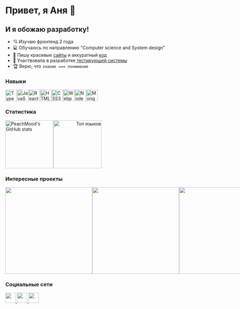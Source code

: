# Привет, я Аня 👋
## И я обожаю разработку!
* 💘 Изучаю фронтенд 2 года
* 💻 Обучаюсь по направлению "Computer science and System design"
* 💅 Пишу красивые [сайты](https://movies.diploma.nomoreparties.co) и аккуратный [код](https://gitlab.com/zavod-team/ide)
* 🤝 Участвовала в разработке [тестирующей системы](https://habr.com/ru/articles/63005/)
* 🏆 Верю, что `знание === понимание`

### Навыки

<p align="left">
<a href="https://www.typescriptlang.org/" target="_blank" rel="noreferrer"><img src="https://raw.githubusercontent.com/danielcranney/readme-generator/main/public/icons/skills/typescript-colored.svg" width="36" height="36" alt="TypeScript" /></a><a href="https://developer.mozilla.org/en-US/docs/Web/JavaScript" target="_blank" rel="noreferrer"><img src="https://raw.githubusercontent.com/danielcranney/readme-generator/main/public/icons/skills/javascript-colored.svg" width="36" height="36" alt="JavaScript" /></a><a href="https://reactjs.org/" target="_blank" rel="noreferrer"><img src="https://raw.githubusercontent.com/danielcranney/readme-generator/main/public/icons/skills/react-colored.svg" width="36" height="36" alt="React" /></a><a href="https://developer.mozilla.org/en-US/docs/Glossary/HTML5" target="_blank" rel="noreferrer"><img src="https://raw.githubusercontent.com/danielcranney/readme-generator/main/public/icons/skills/html5-colored.svg" width="36" height="36" alt="HTML5" /></a><a href="https://www.w3.org/TR/CSS/#css" target="_blank" rel="noreferrer"><img src="https://raw.githubusercontent.com/danielcranney/readme-generator/main/public/icons/skills/css3-colored.svg" width="36" height="36" alt="CSS3" /></a><a href="https://webpack.js.org/" target="_blank" rel="noreferrer"><img src="https://raw.githubusercontent.com/danielcranney/readme-generator/main/public/icons/skills/webpack-colored.svg" width="36" height="36" alt="Webpack" /></a><a href="https://nodejs.org/en/" target="_blank" rel="noreferrer"><img src="https://raw.githubusercontent.com/danielcranney/readme-generator/main/public/icons/skills/nodejs-colored.svg" width="36" height="36" alt="NodeJS" /></a><a href="https://www.mongodb.com/" target="_blank" rel="noreferrer"><img src="https://raw.githubusercontent.com/danielcranney/readme-generator/main/public/icons/skills/mongodb-colored.svg" width="36" height="36" alt="MongoDB" /></a>
</p>

### Статистика

<div style="display: flex; flex-direction: row;">
<a href="http://www.github.com/PeachMood"><img style="height: 150px" src="https://github-readme-stats.vercel.app/api?username=PeachMood&show_icons=true&hide=issues,contribs&count_private=true&title_color=f97316&text_color=ffffff&icon_color=facc15&bg_color=1c1917&hide_border=true&locale=ru&custom_title=GitHub&rank_icon=github&card_width=500" alt="PeachMood's GitHub stats" /></a>
<a href="https://github.com/PeachMood" align="right"><img style="height: 150px" src="https://github-readme-stats.vercel.app/api/top-langs/?username=PeachMood&langs_count=4&title_color=f97316&text_color=ffffff&layout=compact&icon_color=facc15&bg_color=1c1917&hide_border=true&locale=ru&hide=plpgsql&custom_title=Топ%20%языков" alt="Топ языков" /></a>
</div>

### Интересные проекты
<div style="display: flex; flex-direction: row;">
<a href="https://github.com/PeachMood/movies-explorer-frontend">
  <img src="https://github-readme-stats.vercel.app/api/pin/?username=PeachMood&repo=movies-explorer-frontend&title_color=f97316&text_color=ffffff&icon_color=facc15&bg_color=1c1917&hide_border=true" width="271"/>
</a>
<a href="https://github.com/PeachMood/mesto-react">
  <img src="https://github-readme-stats.vercel.app/api/pin/?username=PeachMood&repo=mesto-react&title_color=f97316&text_color=ffffff&icon_color=facc15&bg_color=1c1917&hide_border=true" width="271"/>
</a>
<a href="https://github.com/PeachMood/movies-explorer-api">
  <img src="https://github-readme-stats.vercel.app/api/pin/?username=PeachMood&repo=movies-explorer-api&title_color=f97316&text_color=ffffff&icon_color=facc15&bg_color=1c1917&hide_border=true" width="271"/>
</a>
</div>

### Социальные сети

<p align="left"> 
  <a href="https://discord.com/users/BLACK RAVEN#2761" target="_blank" rel="noreferrer"> <img src="https://raw.githubusercontent.com/danielcranney/readme-generator/main/public/icons/socials/discord.svg" width="32" height="32" />  </a> 
  <a href="https://www.github.com/PeachMood" target="_blank" rel="noreferrer"> <picture> <source media="(prefers-color-scheme: dark)" srcset="https://raw.githubusercontent.com/danielcranney/readme-generator/main/public/icons/socials/github-dark.svg" /> <source media="(prefers-color-scheme: light)" srcset="https://raw.githubusercontent.com/danielcranney/readme-generator/main/public/icons/socials/github.svg" /> <img src="https://raw.githubusercontent.com/danielcranney/readme-generator/main/public/icons/socials/github.svg" width="32" height="32" /> </picture> </a> 
  <a href="https://www.stackoverflow.com/users/20566211/ann-voronova" target="_blank" rel="noreferrer"> <img src="https://raw.githubusercontent.com/danielcranney/readme-generator/main/public/icons/socials/stackoverflow.svg" width="32" height="32" /> </a></p>
